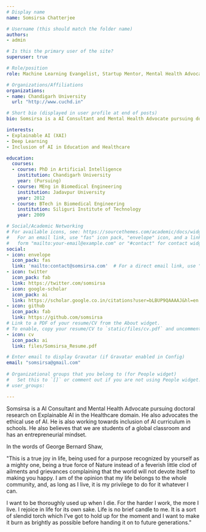 ```yaml
---
# Display name
name: Somsirsa Chatterjee

# Username (this should match the folder name)
authors:
- admin

# Is this the primary user of the site?
superuser: true

# Role/position
role: Machine Learning Evangelist, Startup Mentor, Mental Health Advocate 

# Organizations/Affiliations
organizations:
- name: Chandigarh University
  url: "http://www.cuchd.in"

# Short bio (displayed in user profile at end of posts)
bio: Somsirsa is a AI Consultant and Mental Health Advocate pursuing doctoral research on Explainable AI in the Healthcare domain. He also advocates the ethical use of AI. He is also working towards inclusion of AI curriculum in schools. He also believes that we are students of a global classroom and has an entrepreneurial mindset. 

interests:
- Explainable AI (XAI)
- Deep Learning
- Inclusion of AI in Education and Healthcare

education:
  courses:
  - course: PhD in Artificial Intelligence
    institution: Chandigarh University
    year: (Pursuing)
  - course: MEng in Biomedical Engineering
    institution: Jadavpur University
    year: 2012
  - course: BTech in Biomedical Engineering
    institution: Siliguri Institute of Technology
    year: 2009

# Social/Academic Networking
# For available icons, see: https://sourcethemes.com/academic/docs/widgets/#icons
#   For an email link, use "fas" icon pack, "envelope" icon, and a link in the
#   form "mailto:your-email@example.com" or "#contact" for contact widget.
social:
- icon: envelope
  icon_pack: fas
  link: 'mailto:contact@somsirsa.com'  # For a direct email link, use "mailto:test@example.org".
- icon: twitter
  icon_pack: fab
  link: https://twitter.com/somsirsa
- icon: google-scholar
  icon_pack: ai
  link: https://scholar.google.co.in/citations?user=bLBUP9QAAAAJ&hl=en
- icon: github
  icon_pack: fab
  link: https://github.com/somsirsa
# Link to a PDF of your resume/CV from the About widget.
# To enable, copy your resume/CV to `static/files/cv.pdf` and uncomment the lines below.  
- icon: cv
  icon_pack: ai
  link: files/Somsirsa_Resume.pdf

# Enter email to display Gravatar (if Gravatar enabled in Config)
email: "somsirsa@gmail.com"
  
# Organizational groups that you belong to (for People widget)
#   Set this to `[]` or comment out if you are not using People widget.  
# user_groups:

---
```

Somsirsa is a AI Consultant and Mental Health Advocate pursuing doctoral research on Explainable AI in the Healthcare domain. He also advocates the ethical use of AI. He is also working towards inclusion of AI curriculum in schools. He also believes that we are students of a global classroom and has an entrepreneurial mindset.

In the words of George Bernard Shaw, 

"This is a true joy in life, being used for a purpose recognized by yourself as a mighty one, being a true force of Nature instead of a feverish little clod of ailments and grievances complaining that the world will not devote itself to making you happy. I am of the opinion that my life belongs to the whole community, and, as long as I live, it is my privilege to do for it whatever I can. 

I want to be thoroughly used up when I die. For the harder I work, the more I live. I rejoice in life for its own sake. Life is no brief candle to me. It is a sort of slendid torch which I’ve got to hold up for the moment and I want to make it burn as brightly as possible before handing it on to  future generations." 
